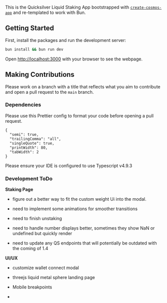This is the Quicksilver Liquid Staking App bootstrapped with [`create-cosmos-app`](https://github.com/cosmology-tech/create-cosmos-app) and re-templated to work with Bun.

## Getting Started

First, install the packages and run the development server:

```bash
bun install && bun run dev
```

Open [http://localhost:3000](http://localhost:3000) with your browser to see the webpage.

## Making Contributions

Please work on a branch with a title that reflects what you aim to contribute and open a pull request to the `main` branch.

### Dependencies

Please use this Prettier config to format your code before opening a pull request.

```
{
  "semi": true,
  "trailingComma": "all",
  "singleQuote": true,
  "printWidth": 80,
  "tabWidth": 2
}

```

Please ensure your IDE is configured to use Typescript v4.9.3

### Development ToDo

**Staking Page**

- figure out a better way to fit the custom weight Ui into the modal.

- need to implement some animations for smoother transitions

- need to finish unstaking

- need to handle number displays better, sometimes they show NaN or undefined but quickly render

- need to update any QS endpoints that will potentially be outdated with the coming of 1.4

**UI/UX**

- customize wallet connect modal

- threejs liquid metal sphere landing page

- Mobile breakpoints

-
